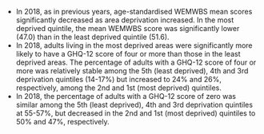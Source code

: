 * In 2018, as in previous years, age-standardised WEMWBS mean scores significantly decreased as area deprivation increased. In the most deprived quintile, the mean WEMWBS score was significantly lower (47.0) than in the least deprived quintile (51.6).
* In 2018, adults living in the most deprived areas were significantly more likely to have a GHQ-12 score of four or more than those in the least deprived areas. The percentage of adults with a GHQ-12 score of four or more was relatively stable among the 5th (least deprived), 4th and 3rd deprivation quintiles (14-17%) but increased to 24% and 26%, respectively, among the 2nd and 1st (most deprived) quintiles. 
* In 2018, the percentage of adults with a GHQ-12 score of zero was similar among the 5th (least deprived), 4th and 3rd deprivation quintiles at 55-57%, but decreased in the 2nd and 1st (most deprived) quintiles to 50% and 47%, respectively.  

